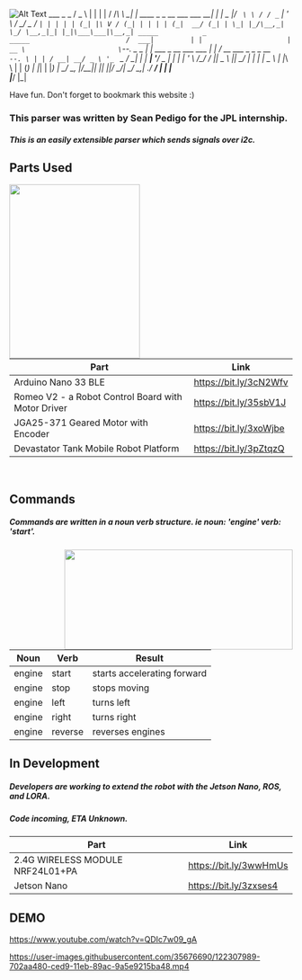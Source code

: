 ![Alt Text](https://i.imgur.com/nLAwD98.png)
      ___      _                               _ 
     / _ \    | |                             | |
    / /_\ \ __| |_   ____ _ _ __   ___ ___  __| |
    |  _  |/ _` \ \ / / _` | '_ \ / __/ _ \/ _` |
    | | | | (_| |\ V / (_| | | | | (_|  __/ (_| |
    \_| |_/\__,_| \_/ \__,_|_| |_|\___\___|\__,_|
     _____           _                       _____                       
    /  ___|         | |                     |  __ \                      
    \ `--. _   _ ___| |_ ___ _ __ ___  ___  | |  \/_ __ ___  _   _ _ __  
     `--. \ | | / __| __/ _ \ '_ ` _ \/ __| | | __| '__/ _ \| | | | '_ \ 
    /\__/ / |_| \__ \ ||  __/ | | | | \__ \ | |_\ \ | | (_) | |_| | |_) |
    \____/ \__, |___/\__\___|_| |_| |_|___/  \____/_|  \___/ \__,_| .__/ 
            __/ |                                                 | |    
           |___/                                                  |_|    

Have fun. Don't forget to bookmark this website :)

### This parser was written by Sean Pedigo for the JPL internship.  
##### This is an easily extensible parser which sends signals over i2c.  
  
## Parts Used  

<img align="left" width="232" height="310" src="https://i.imgur.com/iFnLEYq.jpg">

<br/>
<br/>
<br/>

Part | Link
------------ | -------------
Arduino Nano 33 BLE | https://bit.ly/3cN2Wfv  
Romeo V2 - a Robot Control Board with Motor Driver | https://bit.ly/35sbV1J  
JGA25-371 Geared Motor with Encoder | https://bit.ly/3xoWjbe  
Devastator Tank Mobile Robot Platform | https://bit.ly/3pZtqzQ
  
<br/>
  
## Commands 
##### Commands are written in a noun verb structure. ie noun: 'engine' verb: 'start'.

<img align="right" height="178" width="406" src="https://i.imgur.com/ImjASxp.png">

Noun | Verb | Result
------------ | ------------- | -------------
engine | start | starts accelerating forward  
engine | stop | stops moving  
engine | left | turns left  
engine | right | turns right  
engine | reverse | reverses engines  

## In Development
##### Developers are working to extend the robot with the Jetson Nano, ROS, and LORA.
##### Code incoming, ETA Unknown.

Part | Link
------------ | -------------
2.4G WIRELESS MODULE NRF24L01+PA | https://bit.ly/3wwHmUs  
Jetson Nano | https://bit.ly/3zxses4  

## DEMO
https://www.youtube.com/watch?v=QDIc7w09_gA


https://user-images.githubusercontent.com/35676690/122307989-702aa480-ced9-11eb-89ac-9a5e9215ba48.mp4
